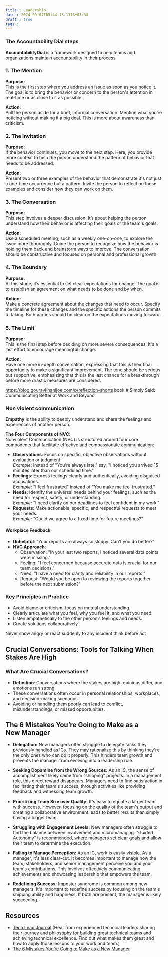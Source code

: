 ```yaml
---
title : Leadership
date : 2024-09-04T05:44:13.1313+05:30
draft : true
tags : 
---
```



### The Accountability Dial steps

**AccountabilityDial** is a framework designed to help teams and organizations maintain accountability in their process

### 1. The Mention

**Purpose:**  
This is the first step where you address an issue as soon as you notice it. The goal is to bring the behavior or concern to the person's attention in real-time or as close to it as possible.

**Action:**  
Pull the person aside for a brief, informal conversation. Mention what you’re noticing without making it a big deal. This is more about awareness than criticism.

### 2. The Invitation

**Purpose:**  
If the behavior continues, you move to the next step. Here, you provide more context to help the person understand the pattern of behavior that needs to be addressed.

**Action:**  
Present two or three examples of the behavior that demonstrate it's not just a one-time occurrence but a pattern. Invite the person to reflect on these examples and consider how they can work on them.

### 3. The Conversation

**Purpose:**  
This step involves a deeper discussion. It’s about helping the person understand how their behavior is affecting their goals or the team's goals.

**Action:**  
Use a scheduled meeting, such as a weekly one-on-one, to explore the issue more thoroughly. Guide the person to recognize how the behavior is holding them back and brainstorm ways to improve. The conversation should be constructive and focused on personal and professional growth.

### 4. The Boundary

**Purpose:**  
At this stage, it’s essential to set clear expectations for change. The goal is to establish an agreement on what needs to be done and by when.

**Action:**  
Make a concrete agreement about the changes that need to occur. Specify the timeline for these changes and the specific actions the person commits to taking. Both parties should be clear on the expectations moving forward.

### 5. The Limit

**Purpose:**  
This is the final step before deciding on more severe consequences. It's a last effort to encourage meaningful change.

**Action:**  
Have one more in-depth conversation, expressing that this is their final opportunity to make a significant improvement. The tone should be serious but supportive, emphasizing that this is the last chance for a breakthrough before more drastic measures are considered.


https://blog.gouravkhanijoe.com/p/reflection-shorts
book # Simply Said: Communicating Better at Work and Beyond



### Non violent communication

**Empathy** is the ability to deeply understand and share the feelings and experiences of another person.

**The Four Components of NVC**:  
Nonviolent Communication (NVC) is structured around four core components that facilitate effective and compassionate communication:

- **Observations**: Focus on specific, objective observations without evaluation or judgment.  
    _Example_: Instead of "You're always late," say, "I noticed you arrived 15 minutes later than our scheduled time."
- **Feelings**: Express feelings clearly and authentically, avoiding disguised accusations.  
    _Example_: "I feel frustrated" instead of "You make me feel frustrated."
- **Needs**: Identify the universal needs behind your feelings, such as the need for respect, safety, or understanding.  
    _Example_: "I need clarity on our deadlines to feel confident in my work."
- **Requests**: Make actionable, specific, and respectful requests to meet your needs.  
    _Example_: "Could we agree to a fixed time for future meetings?"

#### **Workplace Feedback**

- **Unhelpful**: "Your reports are always so sloppy. Can't you do better?"
- **NVC Approach**:
    - Observation: "In your last two reports, I noticed several data points were missing."
    - Feeling: "I feel concerned because accurate data is crucial for our team decisions."
    - Need: "I have a need for clarity and reliability in our reports."
    - Request: "Would you be open to reviewing the reports together before the next submission?"

### Key Principles in Practice
- Avoid blame or criticism; focus on mutual understanding.
- Clearly articulate what you feel, why you feel it, and what you need.
- Listen empathetically to the other person’s feelings and needs.
- Create solutions collaboratively.

Never show angry or react suddenly to any incident think before act

## Crucial Conversations: Tools for Talking When Stakes Are High

### **What Are Crucial Conversations?**

- **Definition**: Conversations where the stakes are high, opinions differ, and emotions run strong.
- These conversations often occur in personal relationships, workplaces, and decision-making scenarios.
- Avoiding or handling them poorly can lead to conflict, misunderstandings, or missed opportunities.




## The 6 Mistakes You’re Going to Make as a New Manager

- **Delegation:** New managers often struggle to delegate tasks they previously handled as ICs. They may rationalize this by thinking they're the only ones who can do it properly. This hinders team growth and prevents the manager from evolving into a leadership role.

- **Seeking Dopamine from the Wrong Sources:** As an IC, the sense of accomplishment likely came from "shipping" projects. In a management role, this direct reward disappears. Managers need to find satisfaction in facilitating their team's success, through activities like providing feedback and witnessing team growth.

- **Prioritizing Team Size over Quality:** It's easy to equate a larger team with success. However, focusing on the quality of the team's output and creating a collaborative environment leads to better results than simply having a bigger team.

- **Struggling with Engagement Levels:** New managers often struggle to find the balance between involvement and micromanaging. "Guided Autonomy" is recommended, where managers set clear goals and allow their team to determine the execution.

- **Failing to Manage Perception:** As an IC, work is easily visible. As a manager, it's less clear-cut. It becomes important to manage how the team, stakeholders, and senior management perceive you and your team's contributions. This involves effectively communicating achievements and showcasing leadership that empowers the team.

- **Redefining Success:** Imposter syndrome is common among new managers. It's important to redefine success by focusing on the team's shipping ability and happiness. If both are present, the manager is likely succeeding.









## Resources
- [Tech Lead Journal](https://www.youtube.com/@techleadjournal/videos)  (Hear from experienced technical leaders sharing their journey and philosophy for building great technical teams and achieving technical excellence. Find out what makes them great and how to apply those lessons to your work and team.)
- [The 6 Mistakes You’re Going to Make as a New Manager](https://terriblesoftware.org/2024/12/04/the-6-mistakes-youre-going-to-make-as-a-new-manager/) 
